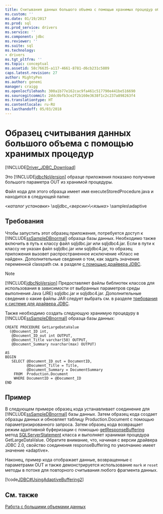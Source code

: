 ```yaml
---
title: Считывания данных большого объема с помощью хранимых процедур образец | Документы Microsoft
ms.custom: ''
ms.date: 01/19/2017
ms.prod: sql
ms.prod_service: drivers
ms.service: ''
ms.component: jdbc
ms.reviewer: ''
ms.suite: sql
ms.technology:
- drivers
ms.tgt_pltfrm: ''
ms.topic: conceptual
ms.assetid: 58c76635-a117-4661-8781-d6cb231c5809
caps.latest.revision: 27
author: MightyPen
ms.author: genemi
manager: craigg
ms.openlocfilehash: 300a1b77e162cac9fa461c517790e441be516690
ms.sourcegitcommit: 2ddc0bfb3ce2f2b160e3638f1c2c237a898263f4
ms.translationtype: HT
ms.contentlocale: ru-RU
ms.lasthandoff: 05/03/2018
---
```

# <a name="reading-large-data-with-stored-procedures-sample"></a>Образец считывания данных большого объема с помощью хранимых процедур
[!INCLUDE[Driver_JDBC_Download](../../../includes/driver_jdbc_download.md)]

  Это [!INCLUDE[jdbcNoVersion](../../../includes/jdbcnoversion_md.md)] образце приложения показано получение большого параметра OUT из хранимой процедуры.  
  
 Файл кода для этого образца имеет имя executeStoredProcedure.java и находится в следующей папке:  
  
 \<*каталог установки*> \sqljdbc_\<*версии*>\\<*языка*> \samples\adaptive  
  
## <a name="requirements"></a>Требования  
 Чтобы запустить этот образец приложения, потребуется доступ к [!INCLUDE[ssSampleDBnormal](../../../includes/sssampledbnormal_md.md)] образца базы данных. Необходимо также включить в путь к классу файл sqljdbc.jar или sqljdbc4.jar. Если в пути к классу не указан файл sqljdbc.jar или sqljdbc4.jar, то образец приложения вызовет распространенное исключение «Класс не найден». Дополнительные сведения о том, как задать значение переменной classpath см. в разделе [с помощью драйвера JDBC](../../../connect/jdbc/using-the-jdbc-driver.md).  
  
> [!NOTE]  
>  [!INCLUDE[jdbcNoVersion](../../../includes/jdbcnoversion_md.md)] Предоставляет файлы библиотек классов для использования в зависимости от выбранных параметров среды выполнения Java (JRE) sqljdbc.jar и sqljdbc4.jar. Дополнительные сведения о какие файлы JAR следует выбрать см. в разделе [требования к системе для драйвера JDBC](../../../connect/jdbc/system-requirements-for-the-jdbc-driver.md).  
  
 Также необходимо создать следующую хранимую процедуру в [!INCLUDE[ssSampleDBnormal](../../../includes/sssampledbnormal_md.md)] образца базы данных:  
  
```  
CREATE PROCEDURE GetLargeDataValue   
  (@Document_ID int,   
   @Document_ID_out int OUTPUT,   
   @Document_Title varchar(50) OUTPUT,  
   @Document_Summary nvarchar(max) OUTPUT)  
  
AS   
BEGIN    
   SELECT @Document_ID_out = DocumentID,   
          @Document_Title = Title,  
          @Document_Summary = DocumentSummary   
    FROM  Production.Document  
    WHERE DocumentID = @Document_ID  
END  
```  
  
## <a name="example"></a>Пример  
 В следующем примере образец кода устанавливает соединение для [!INCLUDE[ssSampleDBnormal](../../../includes/sssampledbnormal_md.md)] базы данных. Затем образец кода создает образцы данных и обновляет таблицу Production.Document с помощью параметризированного запроса. Затем образец кода возвращает режим адаптивной буферизации с помощью [getResponseBuffering](../../../connect/jdbc/reference/getresponsebuffering-method-sqlserverstatement.md) метод [SQLServerStatement](../../../connect/jdbc/reference/sqlserverstatement-class.md) класса и выполняет хранимая процедура GetLargeDataValue. Обратите внимание, что, начиная с версии драйвера JDBC 2.0, свойство соединения responseBuffering по умолчанию имеет значение «adaptive».  
  
 Наконец, пример кода отображает данные, возвращенные с параметрами OUT и также демонстрируется использование `mark` и `reset` методы в потоке для повторного считывания любого фрагмента данных.  
  
 [!code[JDBC#UsingAdaptiveBuffering2](../../../connect/jdbc/codesnippet/Java/reading-large-data-with-_1_1.java)]  
  
## <a name="see-also"></a>См. также  
 [Работа с большими объемами данных](../../../connect/jdbc/working-with-large-data.md)  
  
  
